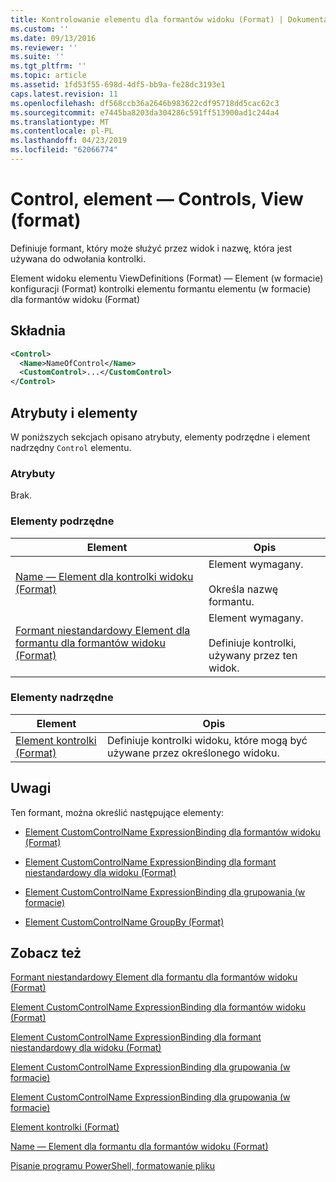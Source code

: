 ```yaml
---
title: Kontrolowanie elementu dla formantów widoku (Format) | Dokumentacja firmy Microsoft
ms.custom: ''
ms.date: 09/13/2016
ms.reviewer: ''
ms.suite: ''
ms.tgt_pltfrm: ''
ms.topic: article
ms.assetid: 1fd53f55-698d-4df5-bb9a-fe28dc3193e1
caps.latest.revision: 11
ms.openlocfilehash: df568ccb36a2646b983622cdf95718dd5cac62c3
ms.sourcegitcommit: e7445ba8203da304286c591ff513900ad1c244a4
ms.translationtype: MT
ms.contentlocale: pl-PL
ms.lasthandoff: 04/23/2019
ms.locfileid: "62066774"
---
```

# <a name="control-element-for-controls-for-view--format"></a>Control, element — Controls, View (format)

Definiuje formant, który może służyć przez widok i nazwę, która jest używana do odwołania kontrolki.

Element widoku elementu ViewDefinitions (Format) — Element (w formacie) konfiguracji (Format) kontrolki elementu formantu elementu (w formacie) dla formantów widoku (Format)

## <a name="syntax"></a>Składnia

```xml
<Control>
  <Name>NameOfControl</Name>
  <CustomControl>...</CustomControl>
</Control>
```

## <a name="attributes-and-elements"></a>Atrybuty i elementy

W poniższych sekcjach opisano atrybuty, elementy podrzędne i element nadrzędny `Control` elementu.

### <a name="attributes"></a>Atrybuty

Brak.

### <a name="child-elements"></a>Elementy podrzędne

|Element|Opis|
|-------------|-----------------|
|[Name — Element dla kontrolki widoku (Format)](./name-element-for-control-for-controls-for-view-format.md)|Element wymagany.<br /><br /> Określa nazwę formantu.|
|[Formant niestandardowy Element dla formantu dla formantów widoku (Format)](./customcontrol-element-for-control-for-controls-for-view-format.md)|Element wymagany.<br /><br /> Definiuje kontrolki, używany przez ten widok.|

### <a name="parent-elements"></a>Elementy nadrzędne

|Element|Opis|
|-------------|-----------------|
|[Element kontrolki (Format)](./controls-element-for-view-format.md)|Definiuje kontrolki widoku, które mogą być używane przez określonego widoku.|

## <a name="remarks"></a>Uwagi

Ten formant, można określić następujące elementy:

- [Element CustomControlName ExpressionBinding dla formantów widoku (Format)](./customcontrolname-element-for-expressionbinding-for-controls-for-view-format.md)

- [Element CustomControlName ExpressionBinding dla formant niestandardowy dla widoku (Format)](./customcontrolname-element-for-expressionbinding-for-customcontrol-for-view-format.md)

- [Element CustomControlName ExpressionBinding dla grupowania (w formacie)](./customcontrolname-element-for-expressionbinding-for-groupby-format.md)

- [Element CustomControlName GroupBy (Format)](./customcontrolname-element-for-groupby-format.md)

## <a name="see-also"></a>Zobacz też

[Formant niestandardowy Element dla formantu dla formantów widoku (Format)](./customcontrol-element-for-control-for-controls-for-view-format.md)

[Element CustomControlName ExpressionBinding dla formantów widoku (Format)](./customcontrolname-element-for-expressionbinding-for-controls-for-view-format.md)

[Element CustomControlName ExpressionBinding dla formant niestandardowy dla widoku (Format)](./customcontrolname-element-for-expressionbinding-for-customcontrol-for-view-format.md)

[Element CustomControlName ExpressionBinding dla grupowania (w formacie)](./customcontrolname-element-for-expressionbinding-for-groupby-format.md)

[Element CustomControlName ExpressionBinding dla grupowania (w formacie)](./customcontrolname-element-for-expressionbinding-for-groupby-format.md)

[Element kontrolki (Format)](./controls-element-for-view-format.md)

[Name — Element dla formantu dla formantów widoku (Format)](./name-element-for-control-for-controls-for-view-format.md)

[Pisanie programu PowerShell, formatowanie pliku](./writing-a-powershell-formatting-file.md)
